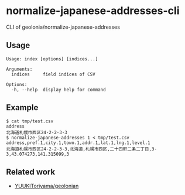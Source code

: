 # normalize-japanese-addresses-cli

CLI of geolonia/normalize-japanese-addresses

## Usage

```
Usage: index [options] [indices...]

Arguments:
  indices     field indices of CSV

Options:
  -h, --help  display help for command
```

## Example

```
$ cat tmp/test.csv
address
北海道札幌市西区24-2-2-3-3
$ normalize-japanese-addresses 1 < tmp/test.csv
address,pref.1,city.1,town.1,addr.1,lat.1,lng.1,level.1
北海道札幌市西区24-2-2-3-3,北海道,札幌市西区,二十四軒二条二丁目,3-3,43.074273,141.315099,3
```

## Related work

- [YUUKIToriyama/geolonian](https://github.com/YUUKIToriyama/geolonian)
